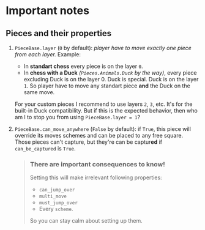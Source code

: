 # Important notes

## Pieces and their properties

1. `PieceBase.layer` (`0` by default): *player have to move exactly one piece from each layer.* Example:
    - In **standart chess** every piece is on the layer `0`.
    - In **chess with a Duck** *(`Pieces.Animals.Duck` by the way)*, every piece excluding Duck is on the layer 0. Duck is special. Duck is on the layer `1`. So player have to move any standart piece **and** the Duck on the same move.

    For your custom pieces I recommend to use layers `2`, `3`, etc. It's for the built-in Duck compatibility. But if this is the expected behavior, then who am I to stop you from using `PieceBase.layer = 1`?

1. `PieceBase.can_move_anywhere` (`False` by default): if `True`, this piece will override its moves schemes and can be placed to any free square. Those pieces can't capture, but they're can be captur**ed** if `can_be_captured` is `True`.
   > ### There are important consequences to know!
   > Setting this will make irrelevant following properties:
   > - `can_jump_over`
   > - `multi_move`
   > - `must_jump_over`
   > - Every `scheme`.
   >
   > So you can stay calm about setting up them.